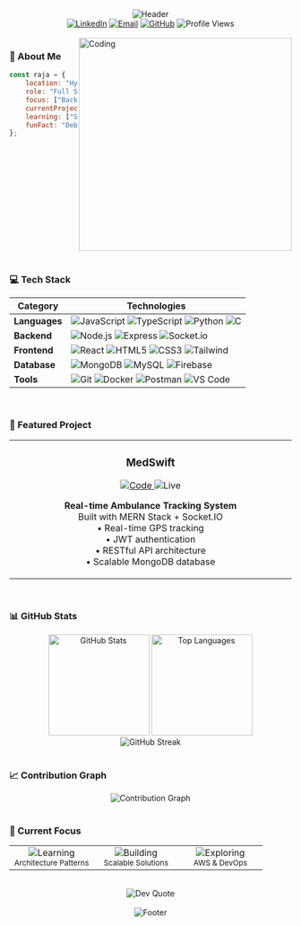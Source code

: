 <!-- Header -->
<div align="center">
  <img src="https://readme-typing-svg.herokuapp.com?font=JetBrains+Mono&weight=800&size=32&duration=3000&pause=1000&color=6366F1&center=true&vCenter=true&random=false&width=600&height=60&lines=Hi+👋+I'm+Raja+Shekar;Full+Stack+Developer;Backend+Architect" alt="Header" />
</div>

<div align="center">
  <a href="https://www.linkedin.com/in/raja-shekar-patha-4519a6340/"><img src="https://img.shields.io/badge/-LinkedIn-6366F1?style=flat-square&logo=Linkedin&logoColor=white&link=https://www.linkedin.com/in/raja-shekar-patha-4519a6340/" alt="LinkedIn"/></a>
  <a href="mailto:rajashekarpatha07@gmail.com"><img src="https://img.shields.io/badge/-Email-6366F1?style=flat-square&logo=Gmail&logoColor=white&link=mailto:rajashekarpatha07@gmail.com" alt="Email"/></a>
  <a href="https://github.com/rajashekarpatha07"><img src="https://img.shields.io/badge/-GitHub-6366F1?style=flat-square&logo=GitHub&logoColor=white&link=https://github.com/rajashekarpatha07" alt="GitHub"/></a>
  <img src="https://komarev.com/ghpvc/?username=rajashekarpatha07&color=6366F1&style=flat-square" alt="Profile Views" />
</div>

<br>

<!-- About -->
<img align="right" width="380" src="https://raw.githubusercontent.com/abhisheknaiidu/abhisheknaiidu/master/code.gif" alt="Coding" />

### 🚀 About Me

```javascript
const raja = {
    location: "Hyderabad, India",
    role: "Full Stack Developer",
    focus: ["Backend Architecture", "Real-time Systems"],
    currentProject: "MedSwift",
    learning: ["System Design", "Cloud Architecture"],
    funFact: "Debug with console.log() 🔍"
};
```

<br clear="right"/>
<br>

<!-- Tech Stack -->
### 💻 Tech Stack

<div align="center">

| Category | Technologies |
|----------|-------------|
| **Languages** | ![JavaScript](https://img.shields.io/badge/-JavaScript-F7DF1E?style=flat-square&logo=javascript&logoColor=black) ![TypeScript](https://img.shields.io/badge/-TypeScript-3178C6?style=flat-square&logo=typescript&logoColor=white) ![Python](https://img.shields.io/badge/-Python-3776AB?style=flat-square&logo=Python&logoColor=white) ![C](https://img.shields.io/badge/-C-A8B9CC?style=flat-square&logo=c&logoColor=black) |
| **Backend** | ![Node.js](https://img.shields.io/badge/-Node.js-339933?style=flat-square&logo=node.js&logoColor=white) ![Express](https://img.shields.io/badge/-Express-000000?style=flat-square&logo=express&logoColor=white) ![Socket.io](https://img.shields.io/badge/-Socket.io-010101?style=flat-square&logo=socket.io&logoColor=white) |
| **Frontend** | ![React](https://img.shields.io/badge/-React-61DAFB?style=flat-square&logo=react&logoColor=black) ![HTML5](https://img.shields.io/badge/-HTML5-E34F26?style=flat-square&logo=html5&logoColor=white) ![CSS3](https://img.shields.io/badge/-CSS3-1572B6?style=flat-square&logo=css3&logoColor=white) ![Tailwind](https://img.shields.io/badge/-Tailwind-38B2AC?style=flat-square&logo=tailwind-css&logoColor=white) |
| **Database** | ![MongoDB](https://img.shields.io/badge/-MongoDB-47A248?style=flat-square&logo=mongodb&logoColor=white) ![MySQL](https://img.shields.io/badge/-MySQL-4479A1?style=flat-square&logo=mysql&logoColor=white) ![Firebase](https://img.shields.io/badge/-Firebase-FFCA28?style=flat-square&logo=firebase&logoColor=black) |
| **Tools** | ![Git](https://img.shields.io/badge/-Git-F05032?style=flat-square&logo=git&logoColor=white) ![Docker](https://img.shields.io/badge/-Docker-2496ED?style=flat-square&logo=docker&logoColor=white) ![Postman](https://img.shields.io/badge/-Postman-FF6C37?style=flat-square&logo=postman&logoColor=white) ![VS Code](https://img.shields.io/badge/-VS_Code-007ACC?style=flat-square&logo=visual-studio-code&logoColor=white) |

</div>

<br>

<!-- Featured Project -->
### 🎯 Featured Project

<div align="center">
  <table>
    <tr>
      <td width="50%">
        <h3 align="center">MedSwift</h3>
        <div align="center">
          <a href="https://github.com/rajashekarpatha07/medswift" target="_blank">
            <img src="https://img.shields.io/badge/Code-6366F1?style=for-the-badge&logo=github&logoColor=white" alt="Code" />
          </a>
          <img src="https://img.shields.io/badge/Live-10B981?style=for-the-badge&logo=vercel&logoColor=white" alt="Live" />
        </div>
        <p align="center">
          <strong>Real-time Ambulance Tracking System</strong><br>
          Built with MERN Stack + Socket.IO<br>
          • Real-time GPS tracking<br>
          • JWT authentication<br>
          • RESTful API architecture<br>
          • Scalable MongoDB database
        </p>
      </td>
    </tr>
  </table>
</div>

<br>

<!-- GitHub Stats -->
### 📊 GitHub Stats

<div align="center">
  <img height="180em" src="https://github-readme-stats.vercel.app/api?username=rajashekarpatha07&show_icons=true&theme=transparent&hide_border=true&title_color=6366F1&text_color=94A3B8&icon_color=6366F1&bg_color=0F172A" alt="GitHub Stats" />
  <img height="180em" src="https://github-readme-stats.vercel.app/api/top-langs/?username=rajashekarpatha07&layout=compact&theme=transparent&hide_border=true&title_color=6366F1&text_color=94A3B8&bg_color=0F172A" alt="Top Languages" />
</div>

<div align="center">
  <img src="https://github-readme-streak-stats.herokuapp.com/?user=rajashekarpatha07&theme=transparent&hide_border=true&ring=6366F1&fire=EF4444&currStreakLabel=6366F1&background=0F172A&sideLabels=94A3B8&dates=64748B" alt="GitHub Streak" />
</div>

<br>

<!-- Contribution Graph -->
### 📈 Contribution Graph

<div align="center">
  <img src="https://github-readme-activity-graph.vercel.app/graph?username=rajashekarpatha07&custom_title=Contribution%20Graph&bg_color=0F172A&color=6366F1&line=6366F1&point=94A3B8&hide_border=true&area=true&area_color=6366F1" alt="Contribution Graph" />
</div>

<br>

<!-- Current Focus -->
### 🎯 Current Focus

<div align="center">
  <table>
    <tr>
      <td align="center" width="33%">
        <img src="https://img.shields.io/badge/Learning-System_Design-6366F1?style=for-the-badge" alt="Learning" /><br>
        <sub>Architecture Patterns</sub>
      </td>
      <td align="center" width="33%">
        <img src="https://img.shields.io/badge/Building-APIs-10B981?style=for-the-badge" alt="Building" /><br>
        <sub>Scalable Solutions</sub>
      </td>
      <td align="center" width="33%">
        <img src="https://img.shields.io/badge/Exploring-Cloud-EF4444?style=for-the-badge" alt="Exploring" /><br>
        <sub>AWS & DevOps</sub>
      </td>
    </tr>
  </table>
</div>

<br>

<!-- Quote -->
<div align="center">
  <img src="https://quotes-github-readme.vercel.app/api?type=horizontal&theme=dark" alt="Dev Quote" />
</div>

<br>

<!-- Footer -->
<div align="center">
  <img src="https://raw.githubusercontent.com/Trilokia/Trilokia/379277808c61ef204768a61bbc5d25bc7798ccf1/bottom_header.svg" alt="Footer" />
</div>
